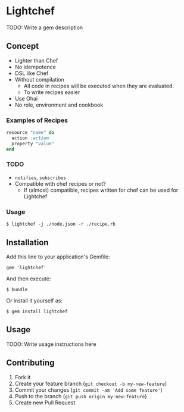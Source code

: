 # Lightchef

TODO: Write a gem description

## Concept

* Lighter than Chef
* No idempotence
* DSL like Chef
* Without compilation
  * All code in recipes will be executed when they are evaluated.
  * To write recipes easier
* Use Ohai
* No role, environment and cookbook

### Examples of Recipes

```ruby
resource "name" do
  action :action
  property "value"
end
```

### TODO

* `notifies`, `subscribes`
* Compatible with chef recipes or not?
  * If (almost) compatible, recipes written for chef can be used for Lightchef

### Usage

```
$ lightchef -j ./node.json -r ./recipe.rb
```

## Installation

Add this line to your application's Gemfile:

    gem 'lightchef'

And then execute:

    $ bundle

Or install it yourself as:

    $ gem install lightchef

## Usage

TODO: Write usage instructions here

## Contributing

1. Fork it
2. Create your feature branch (`git checkout -b my-new-feature`)
3. Commit your changes (`git commit -am 'Add some feature'`)
4. Push to the branch (`git push origin my-new-feature`)
5. Create new Pull Request
